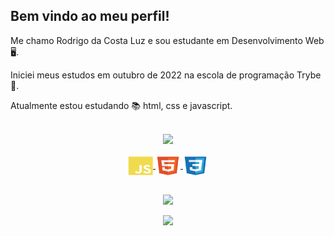 ## Bem vindo ao meu perfil!

Me chamo Rodrigo da Costa Luz e sou estudante em Desenvolvimento Web 🖥️.

Iniciei meus estudos em outubro de 2022 na escola de programação Trybe 🚀.

Atualmente estou estudando 📚 html, css e javascript. 



<br>

<!-- GITHUB STATUS -->
<div align="center">
  <a href="https://github.com/RodrigoDaCostaLuz">
  <img height="180em" src="https://github-readme-stats.vercel.app/api?username=RodrigoDaCostaLuz&show_icons=true&theme=dracula&include_all_commits=true&count_private=true"/>
 <div style="display: inline_block"><br>
  <img align="center" alt="RLuz-Js" height="30" width="40" src="https://raw.githubusercontent.com/devicons/devicon/master/icons/javascript/javascript-plain.svg">
   <img align="center" alt="RLuz-HTML" height="30" width="40" src="https://raw.githubusercontent.com/devicons/devicon/master/icons/html5/html5-original.svg">
   <img align="center" alt="RLuz-CSS" height="30" width="40" src="https://raw.githubusercontent.com/devicons/devicon/master/icons/css3/css3-original.svg">
</div>
</div>
<br>
<!-- REDES SOCIAIS -->
<div align="center">

  <a href="https://www.linkedin.com/in/rodrigodacostaluz/" target="_blank"><img src="https://img.shields.io/badge/-LinkedIn-%230077B5?style=for-the-badge&logo=linkedin&logoColor=white" target="_blank"></a>  
  
  ![](https://visitor-badge.glitch.me/badge?page_id=RodrigoDaCostaLuz)
</div>
